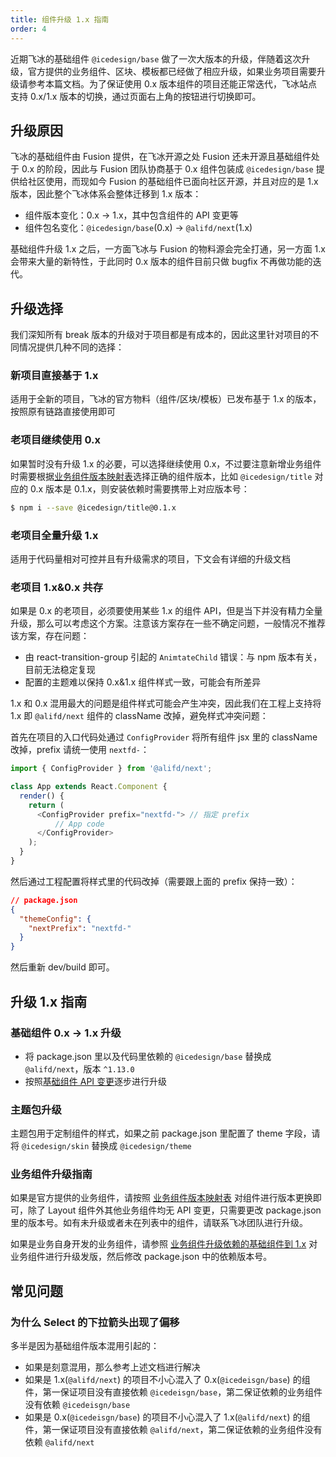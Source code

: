 ```yaml
---
title: 组件升级 1.x 指南
order: 4
---
```


近期飞冰的基础组件 `@icedesign/base` 做了一次大版本的升级，伴随着这次升级，官方提供的业务组件、区块、模板都已经做了相应升级，如果业务项目需要升级请参考本篇文档。为了保证使用 0.x 版本组件的项目还能正常迭代，飞冰站点支持 0.x/1.x 版本的切换，通过页面右上角的按钮进行切换即可。

## 升级原因

飞冰的基础组件由 Fusion 提供，在飞冰开源之处 Fusion 还未开源且基础组件处于 0.x 的阶段，因此与 Fusion 团队协商基于 0.x 组件包装成 `@icedesign/base` 提供给社区使用，而现如今 Fusion 的基础组件已面向社区开源，并且对应的是 1.x 版本，因此整个飞冰体系会整体迁移到 1.x 版本：

- 组件版本变化：0.x -> 1.x，其中包含组件的 API 变更等
- 组件包名变化：`@icedesign/base`(0.x) -> `@alifd/next`(1.x)

基础组件升级 1.x 之后，一方面飞冰与 Fusion 的物料源会完全打通，另一方面 1.x 会带来大量的新特性，于此同时 0.x 版本的组件目前只做 bugfix 不再做功能的迭代。

## 升级选择

我们深知所有 break 版本的升级对于项目都是有成本的，因此这里针对项目的不同情况提供几种不同的选择：

### 新项目直接基于 1.x

适用于全新的项目，飞冰的官方物料（组件/区块/模板）已发布基于 1.x 的版本，按照原有链路直接使用即可

### 老项目继续使用 0.x

如果暂时没有升级 1.x 的必要，可以选择继续使用 0.x，不过要注意新增业务组件时需要根据[业务组件版本映射表](https://github.com/alibaba/ice/wiki/biz-components-version)选择正确的组件版本，比如 `@icedesign/title` 对应的 0.x 版本是 0.1.x，则安装依赖时需要携带上对应版本号：

```bash
$ npm i --save @icedesign/title@0.1.x
```

### 老项目全量升级 1.x

适用于代码量相对可控并且有升级需求的项目，下文会有详细的升级文档

### 老项目 1.x&0.x 共存

如果是 0.x 的老项目，必须要使用某些 1.x 的组件 API，但是当下并没有精力全量升级，那么可以考虑这个方案。注意该方案存在一些不确定问题，一般情况不推荐该方案，存在问题：

- 由 react-transition-group 引起的 `AnimtateChild` 错误：与 npm 版本有关，目前无法稳定复现
- 配置的主题难以保持 0.x&1.x 组件样式一致，可能会有所差异

1.x 和 0.x 混用最大的问题是组件样式可能会产生冲突，因此我们在工程上支持将 1.x 即 `@alifd/next` 组件的 className 改掉，避免样式冲突问题：

首先在项目的入口代码处通过 `ConfigProvider` 将所有组件 jsx 里的 className 改掉，prefix 请统一使用 `nextfd-`：

```js
import { ConfigProvider } from '@alifd/next';

class App extends React.Component {
  render() {
    return (
      <ConfigProvider prefix="nextfd-"> // 指定 prefix
          // App code
      </ConfigProvider>
    );
  }
}
```

然后通过工程配置将样式里的代码改掉（需要跟上面的 prefix 保持一致）：

```json
// package.json
{
  "themeConfig": {
    "nextPrefix": "nextfd-"
  }
}
```

然后重新 dev/build 即可。

## 升级 1.x 指南

### 基础组件 0.x -> 1.x 升级

- 将 package.json 里以及代码里依赖的 `@icedesign/base` 替换成 `@alifd/next`，版本 `^1.13.0`
- 按照[基础组件 API 变更](https://github.com/alibaba/ice/wiki/base-components-upgrade)逐步进行升级

### 主题包升级

主题包用于定制组件的样式，如果之前 package.json 里配置了 theme 字段，请将 `@icedesign/skin` 替换成 `@icedesign/theme`

### 业务组件升级指南

如果是官方提供的业务组件，请按照 [业务组件版本映射表](https://github.com/alibaba/ice/wiki/biz-components-version) 对组件进行版本更换即可，除了 Layout 组件外其他业务组件均无 API 变更，只需要更改 package.json 里的版本号。如有未升级或者未在列表中的组件，请联系飞冰团队进行升级。

如果是业务自身开发的业务组件，请参照 [业务组件升级依赖的基础组件到 1.x](https://github.com/alibaba/ice/wiki/upgrade-biz-components-1.x) 对业务组件进行升级发版，然后修改 package.json 中的依赖版本号。

## 常见问题

### 为什么 Select 的下拉箭头出现了偏移

多半是因为基础组件版本混用引起的：

- 如果是刻意混用，那么参考上述文档进行解决
- 如果是 1.x(`@alifd/next`) 的项目不小心混入了 0.x(`@icedeisgn/base`) 的组件，第一保证项目没有直接依赖 `@icedeisgn/base`，第二保证依赖的业务组件没有依赖 `@icedeisgn/base`
- 如果是 0.x(`@icedeisgn/base`) 的项目不小心混入了 1.x(`@alifd/next`) 的组件，第一保证项目没有直接依赖 `@alifd/next`，第二保证依赖的业务组件没有依赖 `@alifd/next`